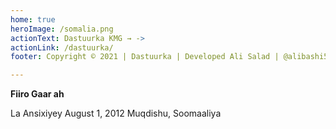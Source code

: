 ```yaml
---
home: true
heroImage: /somalia.png
actionText: Dastuurka KMG → ->
actionLink: /dastuurka/
footer: Copyright © 2021 | Dastuurka | Developed Ali Salad | @alibashi5

---
```


<div class="tip custom-block"><p class="custom-block-title"></p><strong>Fiiro Gaar ah</strong><p>La Ansixiyey August 1, 2012 Muqdishu, Soomaaliya</p></div>


